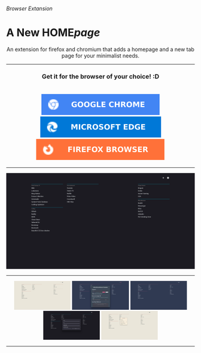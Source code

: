 ###### Browser Extansion

# A New HOME*page*

<p align="center">
 An extension for firefox and chromium that adds a homepage and a new tab page for your minimalist needs.
</p>

---

<h3 align="center">
 Get it for the browser of your choice! :D
<br></br>
 <p align="center">
  <a href="https://chrome.google.com/webstore/detail/a-new-homepage/koccgpapcmnpikpnelhoiopakandghpc?" target="_blank"> <img src="assets/logos/GOOGLE CHROME.svg"/></a>
  <a href="https://microsoftedge.microsoft.com/addons/detail/a-new-homepage/abdclhnogpcefdiginfhfcbjbklepoka" target="_blank"> <img src="assets/logos/MICROSOFT EDGE.svg"/></a>
  <a href="https://addons.mozilla.org/en-US/firefox/addon/a-new-home/" target="_blank"> <img src="assets/logos/FIREFOX BROWSER.svg"/></a>

 </p>
</h3>

---

<p align="center">
  <img src="assets/screenshots/1.png" />
</p>

---

<p align="center">
  <img src="assets/screenshots/2.png" width="30%" />
  <img src="assets/screenshots/3.png" width="30%" />
  <img src="assets/screenshots/4.png" width="30%" />
  <img src="assets/screenshots/5.png" width="30%" />
  <img src="assets/screenshots/6.png" width="30%" />
</p>

---
